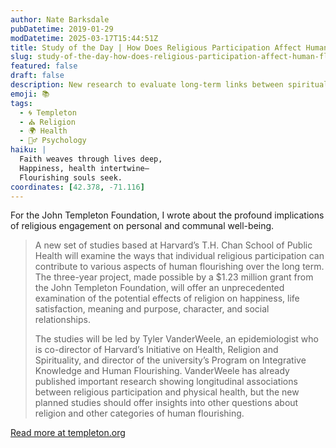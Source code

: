 ```yaml
---
author: Nate Barksdale
pubDatetime: 2019-01-29
modDatetime: 2025-03-17T15:44:51Z
title: Study of the Day | How Does Religious Participation Affect Human Flourishing?
slug: study-of-the-day-how-does-religious-participation-affect-human-flourishing
featured: false
draft: false
description: New research to evaluate long-term links between spiritual practice and physical, mental and social well-being
emoji: 📚
tags:
  - 🌀 Templeton
  - ⛪ Religion
  - 🌍 Health
  - 🧘‍♂️ Psychology
haiku: |
  Faith weaves through lives deep,  
  Happiness, health intertwine—  
  Flourishing souls seek.
coordinates: [42.378, -71.116]
---
```


For the John Templeton Foundation, I wrote about the profound implications of religious engagement on personal and communal well-being.

> A new set of studies based at Harvard’s T.H. Chan School of Public Health will examine the ways that individual religious participation can contribute to various aspects of human flourishing over the long term. The three-year project, made possible by a $1.23 million grant from the John Templeton Foundation, will offer an unprecedented examination of the potential effects of religion on happiness, life satisfaction, meaning and purpose, character, and social relationships.
>
> The studies will be led by Tyler VanderWeele, an epidemiologist who is co-director of Harvard’s Initiative on Health, Religion and Spirituality, and director of the university’s Program on Integrative Knowledge and Human Flourishing. VanderWeele has already published important research showing longitudinal associations between religious participation and physical health, but the new planned studies should offer insights into other questions about religion and other categories of human flourishing.

[Read more at templeton.org](https://www.templeton.org/news/how-does-religious-participation-affect-human-flourishing)
